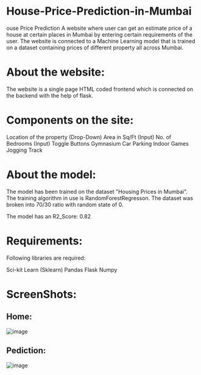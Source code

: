# House-Price-Prediction-in-Mumbai
ouse Price Prediction
A website where user can get an estimate price of a house at certain places in Mumbai by entering certain requirements of the user.
The website is connected to a Machine Learning model that is trained on a dataset containing prices of different property all across Mumbai.

# About the website:
The website is a single page HTML coded frontend which is connected on the backend with the help of flask.

# Components on the site:

Location of the property (Drop-Down)
Area in Sq/Ft (Input)
No. of Bedrooms (Input)
Toggle Buttons
Gymnasium
Car Parking
Indoor Games
Jogging Track

# About the model:
The model has been trained on the dataset "Housing Prices in Mumbai". The training algorithm in use is RandomForestRegresson. The dataset was broken into 70/30 ratio with random state of 0.

The model has an R2_Score: 0.82

# Requirements:
Following libraries are required:

Sci-kit Learn (Sklearn)
Pandas
Flask
Numpy

# ScreenShots:

## Home:
![image](https://github.com/Dilip8898/House-Price-Prediction-in-Mumbai/assets/140335996/464dd0eb-5b0d-4651-8dc1-073d29811475)

## Pediction:
![image](https://github.com/Dilip8898/House-Price-Prediction-in-Mumbai/assets/140335996/d5a68aa8-fbee-4848-92fb-dc0c1113374f)

